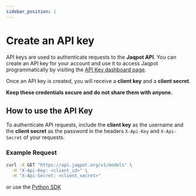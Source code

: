 ```yaml
---
sidebar_position: 1
---
```


# Create an API key

API keys are used to authenticate requests to the **Jaqpot API**. You can create an API key for your account and use it to access Jaqpot programmatically by visiting the [API Key dashboard page](https://app.jaqpot.org/dashboard/api-keys).

Once an API key is created, you will receive a **client key** and a **client secret**. 

**Keep these credentials secure and do not share them with anyone.**

## How to use the API Key

To authenticate API requests, include the **client key** as the username and the **client secret** as the password in the headers `X-Api-Key` and `X-Api-Secret` of your requests.

### Example Request

```bash
curl -X GET "https://api.jaqpot.org/v1/models" \
  -H "X-Api-Key: <client_id>" \
  -H "X-Api-Secret: <client_secret>"
```

or use the [Python SDK](../SDKs/python-sdk/install-the-sdk.md) 
